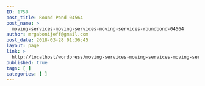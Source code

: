 ```yaml
---
ID: 1758
post_title: Round Pond 04564
post_name: >
  moving-services-moving-services-moving-services-roundpond-04564
author: mrgabonijeff@gmail.com
post_date: 2018-03-28 01:36:45
layout: page
link: >
  http://localhost/wordpress/moving-services-moving-services-moving-services-roundpond-04564/
published: true
tags: [ ]
categories: [ ]
---
```

